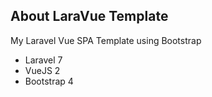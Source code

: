 ## About LaraVue Template

My Laravel Vue SPA Template using Bootstrap

- Laravel 7
- VueJS 2
- Bootstrap 4